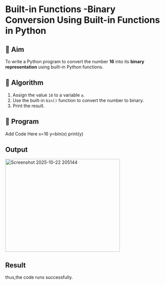 # Built-in Functions -Binary Conversion Using Built-in Functions in Python

## 🎯 Aim
To write a Python program to convert the number **16** into its **binary representation** using built-in Python functions.

## 🧠 Algorithm
1. Assign the value `16` to a variable `a`.
2. Use the built-in `bin()` function to convert the number to binary.
3. Print the result.

## 🧾 Program

Add Code Here
x=16
y=bin(x)
print(y)

## Output
<img width="363" height="294" alt="Screenshot 2025-10-22 205144" src="https://github.com/user-attachments/assets/13c5c111-c106-4b6b-90a7-3f7fa03cad45" />


## Result
thus,the code runs successfully.
